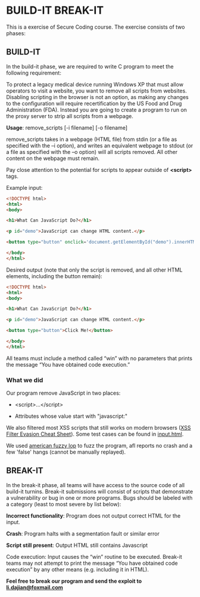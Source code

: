 # BUILD-IT BREAK-IT

This is a exercise of Secure Coding course. The exercise consists of two phases:

## BUILD-IT

In the build-it phase, we are required to write C program to meet the following requirement:

To protect a legacy medical device running Windows XP that must allow operators to visit a website, you want to remove all scripts from websites. Disabling scripting in the browser is not an option, as making any changes to the configuration will require recertification by the US Food and Drug Administration (FDA). Instead you are going to create a program to run on the proxy server to strip all scripts from a webpage.

**Usage**: remove\_scripts [-i filename] [-o filename]

remove\_scripts takes in a webpage (HTML file) from stdin (or a file as specified with the –i option), and writes an equivalent webpage to stdout (or a file as specified with the –o option) will all scripts removed. All other content on the webpage must remain.

Pay close attention to the potential for scripts to appear outside of **\<script\>** tags.

Example input:

``` HTML
<!DOCTYPE html>
<html>
<body>

<h1>What Can JavaScript Do?</h1>

<p id="demo">JavaScript can change HTML content.</p>

<button type="button" onclick='document.getElementById("demo").innerHTML = "Hello JavaScript!"'>Click Me!</button>

</body>
</html>
```

Desired output (note that only the script is removed, and all other HTML elements, including the button remain):

``` HTML
<!DOCTYPE html>
<html>
<body>

<h1>What Can JavaScript Do?</h1>

<p id="demo">JavaScript can change HTML content.</p>

<button type="button">Click Me!</button>

</body>
</html>
```

All teams must include a method called “win” with no parameters that prints the message “You have obtained code execution.”

### What we did

Our program remove JavaScript in two places:

* \<script\>...\</script\>

* Attributes whose value start with "javascript:"

We also filtered most XSS scripts that still works on modern browsers ([XSS Filter Evasion Cheat Sheet](https://www.owasp.org/index.php/XSS_Filter_Evasion_Cheat_Sheet#TD)). Some test cases can be found in [input.html](test/input.html).

We used [american fuzzy lop](http://lcamtuf.coredump.cx/afl/) to fuzz the program, afl reports no crash and a few 'false' hangs (cannot be manually replayed).

## BREAK-IT

In the break-it phase, all teams will have access to the source code of all build-it turnins. Break-it submissions will consist of scripts that demonstrate a vulnerability or bug in one or more programs. Bugs should be labeled with a category (least to most severe by list below):

**Incorrect functionality**: Program does not output correct HTML for the input.

**Crash**: Program halts with a segmentation fault or similar error

**Script still present**: Output HTML still contains Javascript

Code execution: Input causes the “win” routine to be executed. Break-it teams may not attempt to print the message “You have obtained code execution” by any other means (e.g. including it in HTML).

**Feel free to break our program and send the exploit to [li.dajian@foxmail.com](mailto:li.dajian@foxmail.com)**
